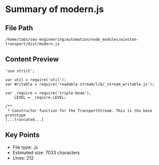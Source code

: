 # Summary of modern.js
  
## File Path
`/home/tabs/seo-engineering/automation/node_modules/winston-transport/dist/modern.js`

## Content Preview
```
'use strict';

var util = require('util');
var Writable = require('readable-stream/lib/_stream_writable.js');

var _require = require('triple-beam'),
    LEVEL = _require.LEVEL;

/**
 * Constructor function for the TransportStream. This is the base prototype
[...truncated...]
```

## Key Points
- File type: .js
- Estimated size: 7033 characters
- Lines: 212
